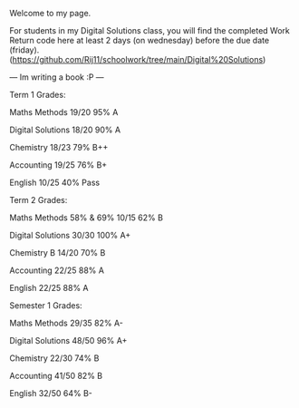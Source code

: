 Welcome to my page.

For students in my Digital Solutions class, you will find the completed Work Return code here at least 2 days (on wednesday) before the due date (friday).
(https://github.com/Rij11/schoolwork/tree/main/Digital%20Solutions)

— Im writing a book :P —

Term 1 Grades:

Maths Methods 19/20 95% A

Digital Solutions 18/20 90% A

Chemistry 18/23 79% B++

Accounting 19/25 76% B+

English 10/25 40% Pass


Term 2 Grades:

Maths Methods 58% & 69% 10/15 62% B

Digital Solutions 30/30 100% A+

Chemistry B 14/20 70% B

Accounting 22/25 88% A

English 22/25 88% A


Semester 1 Grades:

Maths Methods 29/35 82% A-

Digital Solutions 48/50 96% A+

Chemistry 22/30 74% B 

Accounting 41/50 82% B

English 32/50 64% B- 
